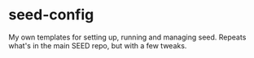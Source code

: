 # seed-config
My own templates for setting up, running and managing seed. Repeats what's in the main SEED repo, but with a few tweaks.
